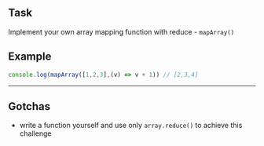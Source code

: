 ## Task

Implement your own array mapping function with reduce - `mapArray()`

## Example

```js
console.log(mapArray([1,2,3],(v) => v + 1)) // [2,3,4]
```

---

## Gotchas

- write a function yourself and use only `array.reduce()` to achieve this challenge
